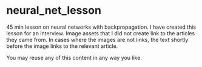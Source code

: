 # neural_net_lesson

45 min lesson on neural networks with backpropagation. I have created this lesson for an interview. Image assets that I did not create link to the articles they came from. In cases where the images are not links, the text shortly before the image links to the relevant article. 

You may reuse any of this content in any way you like. 
